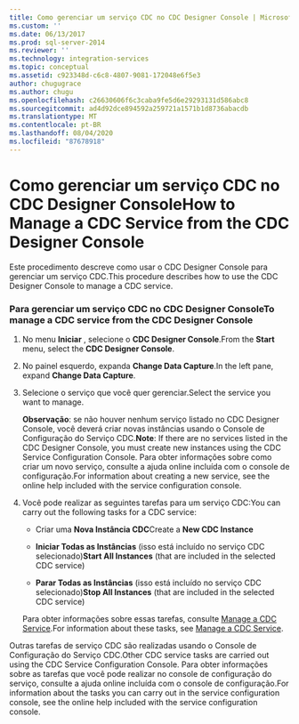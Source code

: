 ```yaml
---
title: Como gerenciar um serviço CDC no CDC Designer Console | Microsoft Docs
ms.custom: ''
ms.date: 06/13/2017
ms.prod: sql-server-2014
ms.reviewer: ''
ms.technology: integration-services
ms.topic: conceptual
ms.assetid: c923348d-c6c8-4807-9081-172048e6f5e3
author: chugugrace
ms.author: chugu
ms.openlocfilehash: c26630606f6c3caba9fe5d6e29293131d586abc8
ms.sourcegitcommit: ad4d92dce894592a259721a1571b1d8736abacdb
ms.translationtype: MT
ms.contentlocale: pt-BR
ms.lasthandoff: 08/04/2020
ms.locfileid: "87678918"
---
```

# <a name="how-to-manage-a-cdc-service-from-the-cdc-designer-console"></a><span data-ttu-id="c05e3-102">Como gerenciar um serviço CDC no CDC Designer Console</span><span class="sxs-lookup"><span data-stu-id="c05e3-102">How to Manage a CDC Service from the CDC Designer Console</span></span>
  <span data-ttu-id="c05e3-103">Este procedimento descreve como usar o CDC Designer Console para gerenciar um serviço CDC.</span><span class="sxs-lookup"><span data-stu-id="c05e3-103">This procedure describes how to use the CDC Designer Console to manage a CDC service.</span></span>  
  
### <a name="to-manage-a-cdc-service-from-the-cdc-designer-console"></a><span data-ttu-id="c05e3-104">Para gerenciar um serviço CDC no CDC Designer Console</span><span class="sxs-lookup"><span data-stu-id="c05e3-104">To manage a CDC service from the CDC Designer Console</span></span>  
  
1.  <span data-ttu-id="c05e3-105">No menu **Iniciar** , selecione o **CDC Designer Console**.</span><span class="sxs-lookup"><span data-stu-id="c05e3-105">From the **Start** menu, select the **CDC Designer Console**.</span></span>  
  
2.  <span data-ttu-id="c05e3-106">No painel esquerdo, expanda **Change Data Capture**.</span><span class="sxs-lookup"><span data-stu-id="c05e3-106">In the left pane, expand **Change Data Capture**.</span></span>  
  
3.  <span data-ttu-id="c05e3-107">Selecione o serviço que você quer gerenciar.</span><span class="sxs-lookup"><span data-stu-id="c05e3-107">Select the service you want to manage.</span></span>  
  
     <span data-ttu-id="c05e3-108">**Observação**: se não houver nenhum serviço listado no CDC Designer Console, você deverá criar novas instâncias usando o Console de Configuração do Serviço CDC.</span><span class="sxs-lookup"><span data-stu-id="c05e3-108">**Note**: If there are no services listed in the CDC Designer Console, you must create new instances using the CDC Service Configuration Console.</span></span> <span data-ttu-id="c05e3-109">Para obter informações sobre como criar um novo serviço, consulte a ajuda online incluída com o console de configuração.</span><span class="sxs-lookup"><span data-stu-id="c05e3-109">For information about creating a new service, see the online help included with the service configuration console.</span></span>  
  
4.  <span data-ttu-id="c05e3-110">Você pode realizar as seguintes tarefas para um serviço CDC:</span><span class="sxs-lookup"><span data-stu-id="c05e3-110">You can carry out the following tasks for a CDC service:</span></span>  
  
    -   <span data-ttu-id="c05e3-111">Criar uma **Nova Instância CDC**</span><span class="sxs-lookup"><span data-stu-id="c05e3-111">Create a **New CDC Instance**</span></span>  
  
    -   <span data-ttu-id="c05e3-112">**Iniciar Todas as Instâncias** (isso está incluído no serviço CDC selecionado)</span><span class="sxs-lookup"><span data-stu-id="c05e3-112">**Start All Instances** (that are included in the selected CDC service)</span></span>  
  
    -   <span data-ttu-id="c05e3-113">**Parar Todas as Instâncias** (isso está incluído no serviço CDC selecionado)</span><span class="sxs-lookup"><span data-stu-id="c05e3-113">**Stop All Instances** (that are included in the selected CDC service)</span></span>  
  
     <span data-ttu-id="c05e3-114">Para obter informações sobre essas tarefas, consulte [Manage a CDC Service](manage-a-cdc-service.md).</span><span class="sxs-lookup"><span data-stu-id="c05e3-114">For information about these tasks, see [Manage a CDC Service](manage-a-cdc-service.md).</span></span>  
  
 <span data-ttu-id="c05e3-115">Outras tarefas de serviço CDC são realizadas usando o Console de Configuração do Serviço CDC.</span><span class="sxs-lookup"><span data-stu-id="c05e3-115">Other CDC service tasks are carried out using the CDC Service Configuration Console.</span></span> <span data-ttu-id="c05e3-116">Para obter informações sobre as tarefas que você pode realizar no console de configuração do serviço, consulte a ajuda online incluída com o console de configuração.</span><span class="sxs-lookup"><span data-stu-id="c05e3-116">For information about the tasks you can carry out in the service configuration console, see the online help included with the service configuration console.</span></span>  
  
  
